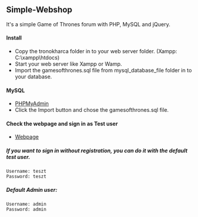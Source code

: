 ## Simple-Webshop
It's a simple Game of Thrones forum with PHP, MySQL and jQuery.

#### Install
- Copy the tronokharca folder in to your web server folder. (Xampp: C:\xampp\htdocs)
- Start your web server like Xampp or Wamp.
- Import the gamesofthrones.sql file from mysql_database_file folder in to your database. 

#### MySQL
- [PHPMyAdmin](http://localhost/phpmyadmin/)
- Click the Import button and chose the gamesofthrones.sql file.

#### Check the webpage and sign in as Test user
- [Webpage](http://localhost/tronokharca/)

##### If you want to sign in without registration, you can do it with the default test user.
```
Username: teszt
Password: teszt
```

##### Default Admin user:
```
Username: admin
Password: admin
```